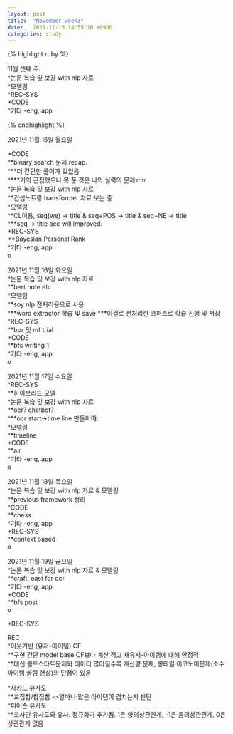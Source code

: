 ```yaml
---
layout: post
title:  "November week3"
date:   2021-11-15 14:55:10 +0900
categories: study
---
```





{% highlight ruby %}

11월 셋째 주:  
*논문 복습 및 보강 with nlp 자료  
*모델링  
*REC-SYS  
*CODE  
*기타  -eng, app  



{% endhighlight %}

2021년 11월 15일 월요일  

*CODE  
**binary search 문제 recap.  
***더 간단한 풀이가 있었음  
****거의 근접했으나 못 푼 것은 나의 실력의 문제ㅠㅠ  
*논문 복습 및 보강 with nlp 자료  
**컨셉노트랑 transformer 자료 보는 중  
*모델링  
**CL이용, seq(we) -> title & seq+POS -> title & seq+NE -> title  
***seq -> title acc will improved.  
*REC-SYS  
**Bayesian Personal Rank  
*기타  -eng, app  
o  


2021년 11월 16일 화요일  
*논문 복습 및 보강 with nlp 자료  
**bert note etc  
*모델링  
**soy nlp 전처리용으로 사용  
***word extractor 학습 및 save
***이걸로 전처리한 코퍼스로 학습 진행 및 저장  
*REC-SYS  
**bpr 및 mf trial  
*CODE  
**bfs writing 1  
*기타  -eng, app  
o  

2021년 11월 17일 수요일  
*REC-SYS  
**하이브리드 모델  
*논문 복습 및 보강 with nlp 자료  
**ocr? chatbot?  
***ocr start->time line 만들어야..  
*모델링  
**timeline  
*CODE  
**air  
*기타  -eng, app  
o  

2021년 11월 18일 목요일  
*논문 복습 및 보강 with nlp 자료 & 모델링  
**previous framework 정리  
*CODE  
**chess  
*기타  -eng, app  
*REC-SYS  
**context based  
o  

2021년 11월 19일 금요일  
*논문 복습 및 보강 with nlp 자료 & 모델링  
**craft, east for ocr  
*기타  -eng, app  
*CODE  
**bfs post  
o  

*REC-SYS  











REC  
*이웃기반 (유저-아이템) CF  
**구현 간단 model base CF보다 계산 적고 새유저-아이템에 대해 안정적  
**대신 콜드스타트문제와 데이터 많아질수록 계산량 문제, 롱테일 이코노미문제(소수 아이템 쏠림 현상)의 단점이 있음  

*자카드 유사도  
**교집합/합집합 ->얼마나 많은 아이템이 겹치는지 판단  
*피어슨 유사도  
**코사인 유사도와 유사. 정규화가 추가됨. 1은 양의상관관계, -1은 음의상관관계, 0은 상관관계 없음  











